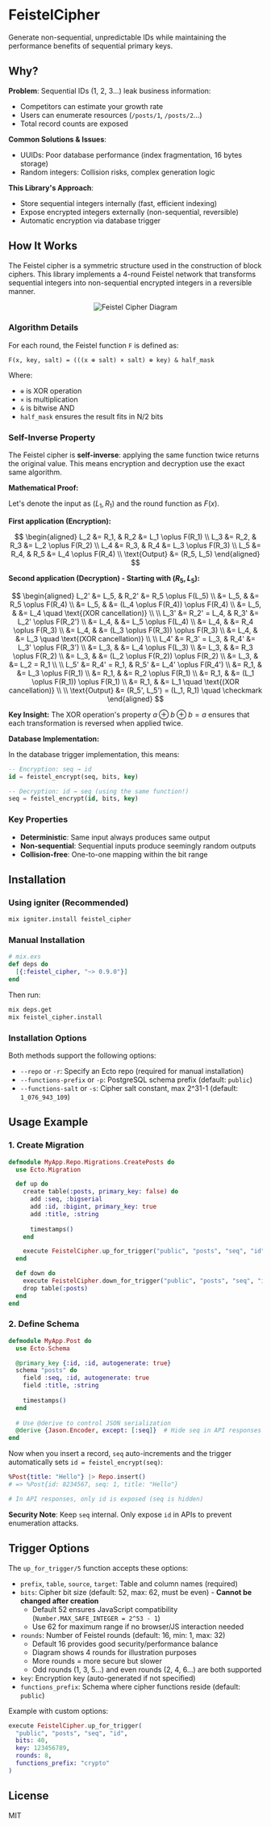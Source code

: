 # FeistelCipher

Generate non-sequential, unpredictable IDs while maintaining the performance benefits of sequential primary keys.

## Why?

**Problem**: Sequential IDs (1, 2, 3...) leak business information:
- Competitors can estimate your growth rate
- Users can enumerate resources (`/posts/1`, `/posts/2`...)
- Total record counts are exposed

**Common Solutions & Issues**:
- UUIDs: Poor database performance (index fragmentation, 16 bytes storage)
- Random integers: Collision risks, complex generation logic

**This Library's Approach**:
- Store sequential integers internally (fast, efficient indexing)
- Expose encrypted integers externally (non-sequential, reversible)
- Automatic encryption via database trigger

## How It Works

The Feistel cipher is a symmetric structure used in the construction of block ciphers. This library implements a 4-round Feistel network that transforms sequential integers into non-sequential encrypted integers in a reversible manner.

<p align="center">
  <img src="assets/feistel-diagram-v2.png" alt="Feistel Cipher Diagram">
</p>

### Algorithm Details

For each round, the Feistel function `F` is defined as:

```
F(x, key, salt) = (((x ⊕ salt) × salt) ⊕ key) & half_mask
```

Where:
- `⊕` is XOR operation
- `×` is multiplication
- `&` is bitwise AND
- `half_mask` ensures the result fits in N/2 bits

### Self-Inverse Property

The Feistel cipher is **self-inverse**: applying the same function twice returns the original value. This means encryption and decryption use the exact same algorithm.

**Mathematical Proof:**

Let's denote the input as $(L_1, R_1)$ and the round function as $F(x)$.

**First application (Encryption):**

$$
\begin{aligned}
L_2 &= R_1, & R_2 &= L_1 \oplus F(R_1) \\
L_3 &= R_2, & R_3 &= L_2 \oplus F(R_2) \\
L_4 &= R_3, & R_4 &= L_3 \oplus F(R_3) \\
L_5 &= R_4, & R_5 &= L_4 \oplus F(R_4) \\
\text{Output} &= (R_5, L_5)
\end{aligned}
$$

**Second application (Decryption) - Starting with $(R_5, L_5)$:**

$$
\begin{aligned}
L_2' &= L_5, & R_2' &= R_5 \oplus F(L_5) \\
&= L_5, & &= R_5 \oplus F(R_4) \\
&= L_5, & &= (L_4 \oplus F(R_4)) \oplus F(R_4) \\
&= L_5, & &= L_4 \quad \text{(XOR cancellation)} \\
\\
L_3' &= R_2' = L_4, & R_3' &= L_2' \oplus F(R_2') \\
&= L_4, & &= L_5 \oplus F(L_4) \\
&= L_4, & &= R_4 \oplus F(R_3) \\
&= L_4, & &= (L_3 \oplus F(R_3)) \oplus F(R_3) \\
&= L_4, & &= L_3 \quad \text{(XOR cancellation)} \\
\\
L_4' &= R_3' = L_3, & R_4' &= L_3' \oplus F(R_3') \\
&= L_3, & &= L_4 \oplus F(L_3) \\
&= L_3, & &= R_3 \oplus F(R_2) \\
&= L_3, & &= (L_2 \oplus F(R_2)) \oplus F(R_2) \\
&= L_3, & &= L_2 = R_1 \\
\\
L_5' &= R_4' = R_1, & R_5' &= L_4' \oplus F(R_4') \\
&= R_1, & &= L_3 \oplus F(R_1) \\
&= R_1, & &= R_2 \oplus F(R_1) \\
&= R_1, & &= (L_1 \oplus F(R_1)) \oplus F(R_1) \\
&= R_1, & &= L_1 \quad \text{(XOR cancellation)} \\
\\
\text{Output} &= (R_5', L_5') = (L_1, R_1) \quad \checkmark
\end{aligned}
$$

**Key Insight:** The XOR operation's property $a \oplus b \oplus b = a$ ensures that each transformation is reversed when applied twice.

**Database Implementation:**

In the database trigger implementation, this means:
```sql
-- Encryption: seq → id
id = feistel_encrypt(seq, bits, key)

-- Decryption: id → seq (using the same function!)
seq = feistel_encrypt(id, bits, key)
```

### Key Properties

- **Deterministic**: Same input always produces same output
- **Non-sequential**: Sequential inputs produce seemingly random outputs
- **Collision-free**: One-to-one mapping within the bit range

## Installation

### Using igniter (Recommended)

```bash
mix igniter.install feistel_cipher
```

### Manual Installation

```elixir
# mix.exs
def deps do
  [{:feistel_cipher, "~> 0.9.0"}]
end
```

Then run:
```bash
mix deps.get
mix feistel_cipher.install
```

### Installation Options

Both methods support the following options:

* `--repo` or `-r`: Specify an Ecto repo (required for manual installation)
* `--functions-prefix` or `-p`: PostgreSQL schema prefix (default: `public`)
* `--functions-salt` or `-s`: Cipher salt constant, max 2^31-1 (default: `1_076_943_109`)


## Usage Example

### 1. Create Migration

```elixir
defmodule MyApp.Repo.Migrations.CreatePosts do
  use Ecto.Migration

  def up do
    create table(:posts, primary_key: false) do
      add :seq, :bigserial
      add :id, :bigint, primary_key: true
      add :title, :string
      
      timestamps()
    end

    execute FeistelCipher.up_for_trigger("public", "posts", "seq", "id")
  end

  def down do
    execute FeistelCipher.down_for_trigger("public", "posts", "seq", "id")
    drop table(:posts)
  end
end
```

### 2. Define Schema

```elixir
defmodule MyApp.Post do
  use Ecto.Schema

  @primary_key {:id, :id, autogenerate: true}
  schema "posts" do
    field :seq, :id, autogenerate: true
    field :title, :string
    
    timestamps()
  end
  
  # Use @derive to control JSON serialization
  @derive {Jason.Encoder, except: [:seq]}  # Hide seq in API responses
end
```

Now when you insert a record, `seq` auto-increments and the trigger automatically sets `id = feistel_encrypt(seq)`:

```elixir
%Post{title: "Hello"} |> Repo.insert()
# => %Post{id: 8234567, seq: 1, title: "Hello"}

# In API responses, only id is exposed (seq is hidden)
```

**Security Note**: Keep `seq` internal. Only expose `id` in APIs to prevent enumeration attacks.

## Trigger Options

The `up_for_trigger/5` function accepts these options:

- `prefix`, `table`, `source`, `target`: Table and column names (required)
- `bits`: Cipher bit size (default: 52, max: 62, must be even) - **Cannot be changed after creation**
  - Default 52 ensures JavaScript compatibility (`Number.MAX_SAFE_INTEGER = 2^53 - 1`)
  - Use 62 for maximum range if no browser/JS interaction needed
- `rounds`: Number of Feistel rounds (default: 16, min: 1, max: 32)
  - Default 16 provides good security/performance balance
  - Diagram shows 4 rounds for illustration purposes
  - More rounds = more secure but slower
  - Odd rounds (1, 3, 5...) and even rounds (2, 4, 6...) are both supported
- `key`: Encryption key (auto-generated if not specified)
- `functions_prefix`: Schema where cipher functions reside (default: `public`)

Example with custom options:
```elixir
execute FeistelCipher.up_for_trigger(
  "public", "posts", "seq", "id", 
  bits: 40, 
  key: 123456789,
  rounds: 8,
  functions_prefix: "crypto"
)
```

## License

MIT